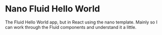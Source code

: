 # Nano Fluid Hello World

The Fluid Hello World app, but in React using the nano template. Mainly so I can work through the Fluid components and understand it a little.
